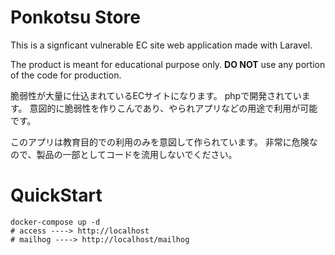 # Ponkotsu Store

This is a signficant vulnerable EC site web application made with Laravel.

The product is meant for educational purpose only.
**DO NOT** use any portion of the code for production.

脆弱性が大量に仕込まれているECサイトになります。
phpで開発されています。
意図的に脆弱性を作りこんであり、やられアプリなどの用途で利用が可能です。

このアプリは教育目的での利用のみを意図して作られています。
非常に危険なので、製品の一部としてコードを流用しないでください。

# QuickStart

```
docker-compose up -d
# access ----> http://localhost
# mailhog ----> http://localhost/mailhog
```
